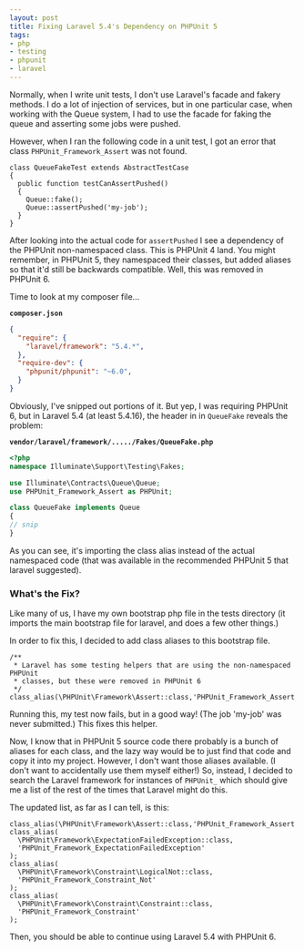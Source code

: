 ```yaml
---
layout: post
title: Fixing Laravel 5.4's Dependency on PHPUnit 5
tags:
- php
- testing
- phpunit
- laravel
---
```

Normally, when I write unit tests, I don't use Laravel's facade and fakery methods.  I do a lot of injection of services, but in one particular case, when working with the Queue system, I had to use the facade for faking the queue and asserting some jobs were pushed.

However, when I ran the following code in a unit test, I got an error that class `PHPUnit_Framework_Assert` was not found.

```php?start_inline=1
class QueueFakeTest extends AbstractTestCase 
{
  public function testCanAssertPushed()
  {
    Queue::fake();
    Queue::assertPushed('my-job');
  }
}
```

After looking into the actual code for `assertPushed` I see a dependency of the PHPUnit non-namespaced class.  This is PHPUnit 4 land.  You might remember, in PHPUnit 5, they namespaced their classes, but added aliases so that it'd still be backwards compatible.  Well, this was removed in PHPUnit 6.

Time to look at my composer file...

**`composer.json`**
```json
{
  "require": {
    "laravel/framework": "5.4.*",
  },
  "require-dev": {
    "phpunit/phpunit": "~6.0",
  }
}
```

Obviously, I've snipped out portions of it. But yep, I was requiring PHPUnit 6, but in Laravel 5.4 (at least 5.4.16), the header in in `QueueFake` reveals the problem:

**`vendor/laravel/framework/...../Fakes/QueueFake.php`**
```php
<?php
namespace Illuminate\Support\Testing\Fakes;

use Illuminate\Contracts\Queue\Queue;
use PHPUnit_Framework_Assert as PHPUnit;

class QueueFake implements Queue
{
// snip
}
```

As you can see, it's importing the class alias instead of the actual namespaced code (that was available in the recommended PHPUnit 5 that laravel suggested).

### What's the Fix?

Like many of us, I have my own bootstrap php file in the tests directory (it imports the main bootstrap file for laravel, and does  a few other things.) 

In order to fix this, I decided to add class aliases to this bootstrap file.

```php?start_inline=1
/**
 * Laravel has some testing helpers that are using the non-namespaced PHPUnit 
 * classes, but these were removed in PHPUnit 6
 */
class_alias(\PHPUnit\Framework\Assert::class,'PHPUnit_Framework_Assert');
```

Running this, my test now fails, but in a good way! (The job 'my-job' was never submitted.) This fixes this helper.

Now, I know that in PHPUnit 5 source code there probably is a bunch of aliases for each class, and the lazy way would be to just find that code and copy it into my project.  However, I don't want those aliases available.  (I don't want to accidentally use them myself either!)  So, instead, I decided to search the Laravel framework for instances of `PHPUnit_` which should give me a list of the rest of the times that Laravel might do this.

The updated list, as far as I can tell, is this:

```php?start_inline=1
class_alias(\PHPUnit\Framework\Assert::class,'PHPUnit_Framework_Assert');
class_alias(
  \PHPUnit\Framework\ExpectationFailedException::class, 
  'PHPUnit_Framework_ExpectationFailedException'
);
class_alias(
  \PHPUnit\Framework\Constraint\LogicalNot::class, 
  'PHPUnit_Framework_Constraint_Not'
);
class_alias(
  \PHPUnit\Framework\Constraint\Constraint::class, 
  'PHPUnit_Framework_Constraint'
);
```

Then, you should be able to continue using Laravel 5.4 with PHPUnit 6.
